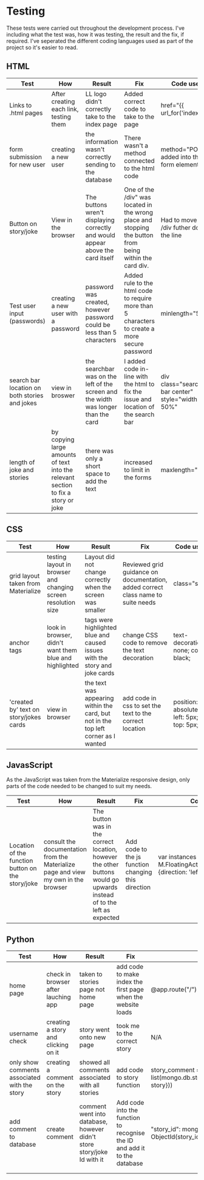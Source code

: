 # Testing

These tests were carried out throughout the development process. I've including what the test was, how it was testing, the result and the fix, if required. I've seperated the different coding languages used as part of the project so it's easier to read.

## HTML

| Test                                          | How                                                                               | Result                                                                             | Fix                                                                                                     | Code used                                        |
| --------------------------------------------- | --------------------------------------------------------------------------------- | ---------------------------------------------------------------------------------- | ------------------------------------------------------------------------------------------------------- | ------------------------------------------------ |
| Links to .html pages                          | After creating each link, testing them                                            | LL logo didn't correctly take to the index page                                    | Added correct code to take to the page                                                                  | href="{{ url_for('index') }}"                    |
| form submission for new user                  | creating a new user                                                               | the information wasn't correctly sending to the database                           | There wasn't a method connected to the html code                                                        | method="POST" added into the form element        |
| Button on story/joke                          | View in the browser                                                               | The buttons wren't displaying correctly and would appear above the card itself     | One of the /div" was located in the wrong place and stopping the button from being within the card div. | Had to move the /div futher down the line        |
| Test user input (passwords)                   | creating a new user with a password                                               | password was created, however password could be less than 5 characters             | Added rule to the html code to require more than 5 characters to create a more secure password          | minlength="5"                                    |
| search bar location on both stories and jokes | view in broswer                                                                   | the searchbar was on the left of the screen and the width was longer than the card | I added code in-line with the html to fix the issue and location of the search bar                      | div class="search-bar center" style="width: 50%" |
| length of joke and stories                    | by copying large amounts of text into the relevant section to fix a story or joke | there was only a short space to add the text                                       | increased to limit in the forms                                                                         | maxlength="600",                                 |

## CSS

| Test                               | How                                                           | Result                                                                     | Fix                                                                              | Code used                            |
| ---------------------------------- | ------------------------------------------------------------- | -------------------------------------------------------------------------- | -------------------------------------------------------------------------------- | ------------------------------------ |
| grid layout taken from Materialize | testing layout in browser and changing screen resolution size | Layout did not change correctly when the screen was smaller                | Reviewed grid guidance on documentation, added correct class name to suite needs | class="s12"                          |
| anchor tags                        | look in browser, didn't want them blue and highlighted        | tags were highlighted blue and caused issues with the story and joke cards | change CSS code to remove the text decoration                                    | text-decoration: none; color: black; |
|             'created by' text on story/jokes cards|view in browser|       the text was appearing within the card, but not in the top left corner as I wanted|           add code in css to set the text to the correct location|position: absolute; left: 5px; top: 5px;


## JavasScript
As the JavaScript was taken from the Materialize responsive design, only parts of the code needed to be changed to suit my needs.

| Test | How | Result | Fix | Code used |
| ---- | --- | ------ | --- | --------- |
|    Location of the function button on the story/joke| consult the documentation from the Materialize page and view my own in the browser     |   The button was in the correct location, however the other buttons would go upwards instead of to the left as expected     |   Add code to the js function changing this direction  |            var instances = M.FloatingActionButton.ini(elems, {direction: 'left'


## Python

| Test | How | Result | Fix | Code used |
| ---- | --- | ------ | --- | --------- |
|  home page    | check in browser after lauching app     | taken to stories page not home page       |   add code to make index the first page when the website loads  |      @app.route("/")     |
|   username check   | creating a story and clicking on it    |  story went onto new page   |   took me to the correct story     |   N/A  |   N/A        |
|   only show comments associated with the story   | creating a comment on the story    |    showed all comments associated with all stories    |  add code to story function   |       story_comment = list(mongo.db.story_comment.find({'story_id': story}))    |
|   add comment to database   | create comment| comment went into database, however didn't store story/joke Id with it    |  Add code into the function to recognise the ID and add it to the database   |"story_id": mongo.db.stories.find_one({"_id": ObjectId(story_id)}),      |
|      |     |        |     |           |
|      |     |        |     |           |
